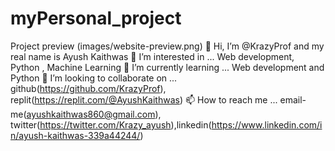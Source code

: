 # myPersonal_project
Project preview (images/website-preview.png)
👋 Hi, I’m @KrazyProf and my real name is Ayush Kaithwas
👀 I’m interested in ... Web development, Python , Machine Learning
🌱 I’m currently learning ... Web development and Python
💞️ I’m looking to collaborate on ... github(https://github.com/KrazyProf), replit(https://replit.com/@AyushKaithwas)
📫 How to reach me ... email-me(ayushkaithwas860@gmail.com), twitter(https://twitter.com/Krazy_ayush),linkedin(https://www.linkedin.com/in/ayush-kaithwas-339a44244/)
